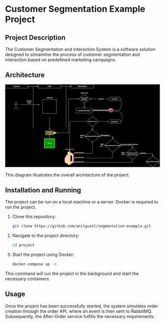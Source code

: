 
# Customer Segmentation Example Project

## Project Description
The Customer Segmentation and Interaction System is a software solution designed to streamline the process of customer segmentation and interaction based on predefined marketing campaigns.

## Architecture

![Architecture](https://github.com/anilguzel/segmentation-example/blob/master/segmentation-example.drawio.svg)

This diagram illustrates the overall architecture of the project.

## Installation and Running

The project can be run on a local machine or a server. Docker is required to run the project.

1. Clone this repository:
    ```bash
    git clone https://github.com/anilguzel/segmentation-example.git
    ```

2. Navigate to the project directory:
    ```bash
    cd project
    ```

3. Start the project using Docker:
    ```bash
    docker-compose up -d
    ```

This command will run the project in the background and start the necessary containers.

## Usage

Once the project has been successfully started, the system simulates order creation through the order API, where an event is then sent to RabbitMQ. Subsequently, the After-Order service fulfills the necessary requirements.



